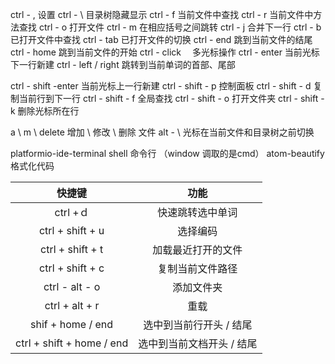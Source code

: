 ctrl - ,              设置
ctrl - \              目录树隐藏显示
ctrl - f              当前文件中查找
ctrl - r              当前文件中方法查找
ctrl - o              打开文件
ctrl - m              在相应括号之间跳转
ctrl - j              合并下一行
ctrl - b              已打开文件中查找
ctrl - tab            已打开文件的切换
ctrl - end            跳到当前文件的结尾
ctrl - home           跳到当前文件的开始
ctrl - click　        多光标操作
ctrl - enter          当前光标下一行新建
ctrl - left / right   跳转到当前单词的首部、尾部

ctrl - shift -enter   当前光标上一行新建
ctrl - shift - p      控制面板
ctrl - shift - d      复制当前行到下一行
ctrl - shift - f      全局查找
ctrl - shift - o      打开文件夹
ctrl - shift - k      删除光标所在行

a \ m \ delete        增加 \ 修改 \ 删除 文件
alt - \               光标在当前文件和目录树之前切换

platformio-ide-terminal    shell 命令行 （window 调取的是cmd）
atom-beautify              格式化代码


| 快捷键 | 功能 |
|	:---: | :---: |
|	ctrl +ｄ|	快速跳转选中单词	|
|	ctrl + shift + u	|	选择编码	|
|	ctrl + shift + t	|	加载最近打开的文件	|
|	ctrl + shift + c 	|	复制当前文件路径	|
| ctrl - alt - o  | 添加文件夹 |
|	ctrl + alt + r	|	重载 |
|	shif + home / end	|	选中到当前行开头 / 结尾	|
|	ctrl + shift + home / end   |	选中到当前文档开头 / 结尾	|
